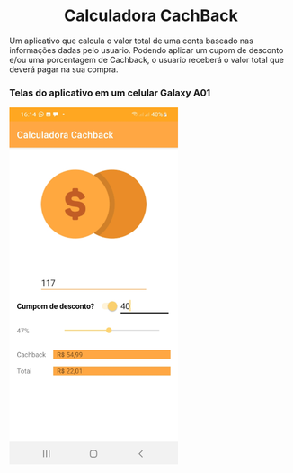 
<h1  align="center">Calculadora CachBack</h1>

Um aplicativo que calcula o valor total de uma conta baseado nas informações dadas pelo usuario. 
Podendo aplicar um cupom de desconto e/ou uma porcentagem de Cachback, o usuario receberá o valor total que deverá pagar na sua compra.
  
<h3> Telas do aplicativo em um celular Galaxy A01</h3>

<p float="left">
<img  alt="Imagem mostrando a tela inicial do aplicativo"  title="Demonstração aplicativo, tela inicial"  src="screenshots/telaprincipal.jpg" width="300"> 



